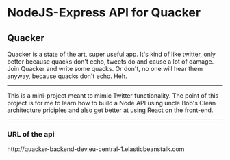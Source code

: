 <h1>NodeJS-Express API for Quacker</h1>

<h2>Quacker</h2>
<p>Quacker is a state of the art, super useful app. It's kind of like twitter, only better because quacks don't echo, tweets do and cause a lot of damage. Join Quacker and write some quacks. Or don't, no one will hear them anyway, because quacks don't echo. Heh.</p>

<hr>
<p>This is a mini-project meant to mimic Twitter functionality. The point of this project is for me to learn how to build a Node API using uncle Bob's Clean architecture priciples and also get better at using React on the front-end.</p>

<hr>

<h3>URL of the api</h3>
<a>http://quacker-backend-dev.eu-central-1.elasticbeanstalk.com</a>
